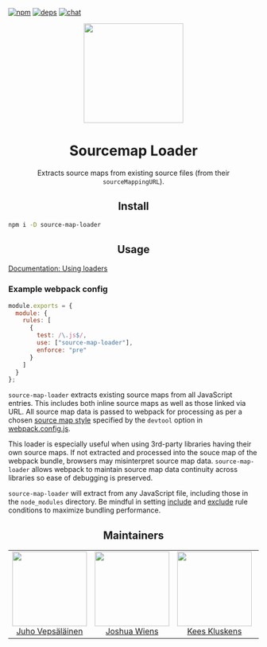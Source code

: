 [![npm][npm]][npm-url]
[![deps][deps]][deps-url]
[![chat][chat]][chat-url]

<div align="center">
  <!-- replace with accurate logo e.g from https://worldvectorlogo.com/ -->
  <a href="https://github.com/webpack/webpack">
    <img width="200" height="200" vspace="" hspace="25"
      src="https://cdn.jsdelivr.net/gh/webpack/media@e7485eb2/logo/icon.svg">
  </a>
  <h1>Sourcemap Loader</h1>
  <p>Extracts source maps from existing source files (from their <code>sourceMappingURL</code>).<p>
</div>

<h2 align="center">Install</h2>

```bash
npm i -D source-map-loader
```

<h2 align="center">Usage</h2>

[Documentation: Using loaders](https://webpack.js.org/concepts/#loaders)


### Example webpack config

``` javascript
module.exports = {
  module: {
    rules: [
      {
        test: /\.js$/,
        use: ["source-map-loader"],
        enforce: "pre"
      }
    ]
  }
};
```

`source-map-loader` extracts existing source maps from all JavaScript entries. This includes both inline source maps as well as those linked via URL. All source map data is passed to webpack for processing as per a chosen [source map style](https://webpack.js.org/configuration/devtool/) specified by the `devtool` option in [webpack.config.js](https://webpack.js.org/configuration/).

This loader is especially useful when using 3rd-party libraries having their own source maps. If not extracted and processed into the souce map of the webpack bundle, browsers may misinterpret source map data. `source-map-loader` allows webpack to maintain source map data continuity across libraries so ease of debugging is preserved.

`source-map-loader` will extract from any JavaScript file, including those in the `node_modules` directory. Be mindful in setting [include](https://webpack.js.org/configuration/module/#rule-include) and [exclude](https://webpack.js.org/configuration/module/#rule-exclude) rule conditions to maximize bundling performance.

<h2 align="center">Maintainers</h2>

<table>
  <tbody>
    <tr>
      <td align="center">
        <img width="150" height="150"
        src="https://avatars3.githubusercontent.com/u/166921?v=3&s=150">
        </br>
        <a href="https://github.com/bebraw">Juho Vepsäläinen</a>
      </td>
      <td align="center">
        <img width="150" height="150"
        src="https://avatars2.githubusercontent.com/u/8420490?v=3&s=150">
        </br>
        <a href="https://github.com/d3viant0ne">Joshua Wiens</a>
      </td>
      <td align="center">
        <img width="150" height="150"
        src="https://avatars3.githubusercontent.com/u/533616?v=3&s=150">
        </br>
        <a href="https://github.com/SpaceK33z">Kees Kluskens</a>
      </td>
      <td align="center">
        <img width="150" height="150"
        src="https://avatars3.githubusercontent.com/u/3408176?v=3&s=150">
        </br>
        <a href="https://github.com/TheLarkInn">Sean Larkin</a>
      </td>
    </tr>
  <tbody>
</table>


[npm]: https://img.shields.io/npm/v/source-map-loader.svg
[npm-url]: https://npmjs.com/package/source-map-loader

[deps]: https://david-dm.org/webpack-contrib/source-map-loader.svg
[deps-url]: https://david-dm.org/webpack-contrib/source-map-loader

[chat]: https://img.shields.io/badge/gitter-webpack%2Fwebpack-brightgreen.svg
[chat-url]: https://gitter.im/webpack/webpack
